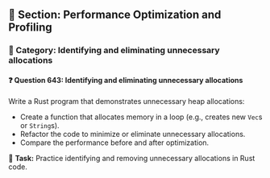 ## 📘 Section: Performance Optimization and Profiling  
### 🔹 Category: Identifying and eliminating unnecessary allocations  
#### ❓ Question 643: Identifying and eliminating unnecessary allocations

Write a Rust program that demonstrates unnecessary heap allocations:

- Create a function that allocates memory in a loop (e.g., creates new `Vec`s or `String`s).
- Refactor the code to minimize or eliminate unnecessary allocations.
- Compare the performance before and after optimization.

🔧 **Task:** Practice identifying and removing unnecessary allocations in Rust code.
